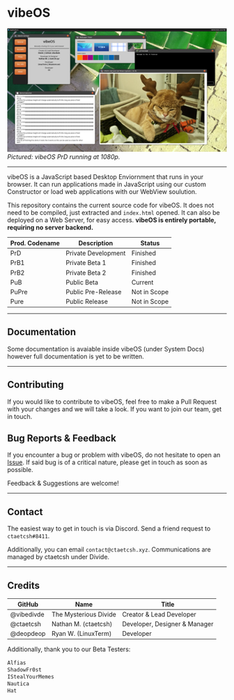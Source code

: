 # vibeOS

![Screenshot](preview/readmecover.png?raw=true)
*Pictured: vibeOS PrD running at 1080p.*

---

vibeOS is a JavaScript based Desktop Enviornment that runs in your browser. It can run applications made in JavaScript using our custom Constructor or load web applications with our WebView soulution. 

This repository contains the current source code for vibeOS. It does not need to be compiled, just extracted and `index.html` opened. It can also be deployed on a Web Server, for easy access. **vibeOS is entirely portable, requiring no server backend.**

| Prod. Codename 	| Description         	| Status          	|
|----------------	|---------------------	|-----------------	|
| PrD            	| Private Development 	| Finished        	|
| PrB1           	| Private Beta 1      	| Finished        	|
| PrB2           	| Private Beta 2      	| Finished        	|
| PuB            	| Public Beta         	| Current 	        |
| PuPre          	| Public Pre-Release  	| Not in Scope    	|
| Pure           	| Public Release      	| Not in Scope    	|
---

## Documentation

Some documentation is avaiable inside vibeOS (under System Docs) however full documentation is yet to be written.

---

## Contributing

If you would like to contribute to vibeOS, feel free to make a Pull Request with your changes and we will take a look. If you want to join our team, get in touch.

## Bug Reports & Feedback

If you encounter a bug or problem with vibeOS, do not hesitate to open an [Issue](https://github.com/vibedivde/vibeOS/issues). If said bug is of a critical nature, please get in touch as soon as possible.

Feedback & Suggestions are welcome!

---

## Contact

The easiest way to get in touch is via Discord. Send a friend request to `ctaetcsh#8411`.

Additionally, you can email `contact@ctaetcsh.xyz`. Communications are managed by ctaetcsh under Divide.

---

## Credits

| GitHub     	| Name                  	| Title                         	|
|------------	|-----------------------	|-------------------------------	|
| @vibedivde 	| The Mysterious Divide 	| Creator & Lead Developer      	|
| @ctaetcsh  	| Nathan M. (ctaetcsh)  	| Developer, Designer & Manager 	|
| @deopdeop  	| Ryan W. (LinuxTerm)   	| Developer                     	|

Additionally, thank you to our Beta Testers:
```
Alfias
ShadowFr0st
IStealYourMemes
Nautica
Hat
```